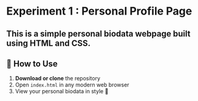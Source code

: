 # Experiment 1 :  Personal Profile Page

## This is a simple personal biodata webpage built using HTML and CSS.

## 🚀 How to Use

1. **Download or clone** the repository
2. Open `index.html` in any modern web browser
3. View your personal biodata in style 🎉
